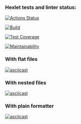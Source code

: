 ### Hexlet tests and linter status:
[![Actions Status](https://github.com/glincow/frontend-project-46/actions/workflows/hexlet-check.yml/badge.svg)](https://github.com/glincow/frontend-project-46/actions)

[![Build](https://github.com/glincow/frontend-project-46/actions/workflows/build.yml/badge.svg)](https://github.com/glincow/frontend-project-46/actions/workflows/build.yml)

[![Test Coverage](https://api.codeclimate.com/v1/badges/64d0e0427b7cf86a3afd/test_coverage)](https://codeclimate.com/github/glincow/frontend-project-46/test_coverage)

[![Maintainability](https://api.codeclimate.com/v1/badges/64d0e0427b7cf86a3afd/maintainability)](https://codeclimate.com/github/glincow/frontend-project-46/maintainability)


### With flat files 
[![asciicast](https://asciinema.org/a/690424.svg)](https://asciinema.org/a/690424)

### With nested files
[![asciicast](https://asciinema.org/a/MMkVgt5aY4fZ8hggV3GdOMK1E.svg)](https://asciinema.org/a/MMkVgt5aY4fZ8hggV3GdOMK1E)

### With plain formatter
[![asciicast](https://asciinema.org/a/JIdBhCsAs1TtRilFxecZXAZJa.svg)](https://asciinema.org/a/JIdBhCsAs1TtRilFxecZXAZJa)

